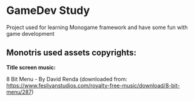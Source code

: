 # GameDev Study

Project used for learning Monogame framework and have some fun with game development

## Monotris used assets copyrights:

**Title screen music:**

8 Bit Menu - By David Renda (downloaded from: https://www.fesliyanstudios.com/royalty-free-music/download/8-bit-menu/287)
